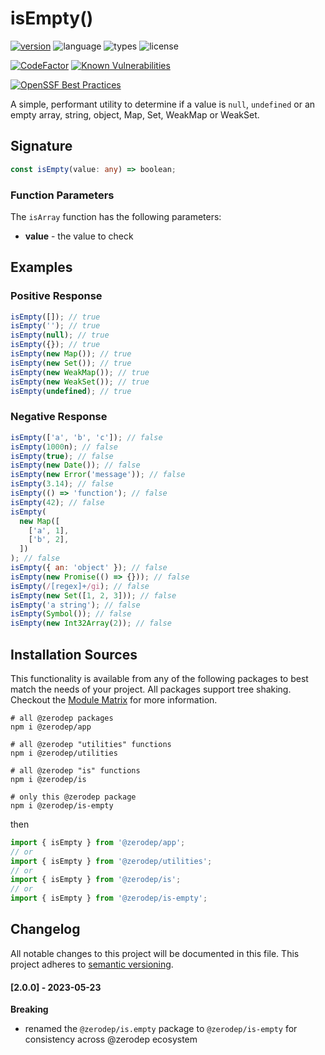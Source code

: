 # isEmpty()

[![version](https://img.shields.io/npm/v/@zerodep/is-empty?style=flat-square&color=blue)](https://www.npmjs.com/package/@zerodep/is-empty)
![language](https://img.shields.io/badge/typescript-100%25-blue?style=flat-square)
![types](https://img.shields.io/badge/types-included-blue?style=flat-square)
![license](https://img.shields.io/github/license/cdepage/zerodep?color=blue&style=flat-square)

[![CodeFactor](https://www.codefactor.io/repository/github/cdepage/zerodep/badge)](https://www.codefactor.io/repository/github/cdepage/zerodep)
[![Known Vulnerabilities](https://snyk.io/test/github/cdepage/zerodep/badge.svg)](https://snyk.io/test/github/cdepage/zerodep)

[![OpenSSF Best Practices](https://www.bestpractices.dev/projects/9225/badge)](https://www.bestpractices.dev/projects/9225)

A simple, performant utility to determine if a value is `null`, `undefined` or an empty array, string, object, Map, Set, WeakMap or WeakSet.

## Signature

```typescript
const isEmpty(value: any) => boolean;
```

### Function Parameters

The `isArray` function has the following parameters:

- **value** - the value to check

## Examples

### Positive Response

```javascript
isEmpty([]); // true
isEmpty(''); // true
isEmpty(null); // true
isEmpty({}); // true
isEmpty(new Map()); // true
isEmpty(new Set()); // true
isEmpty(new WeakMap()); // true
isEmpty(new WeakSet()); // true
isEmpty(undefined); // true
```

### Negative Response

```javascript
isEmpty(['a', 'b', 'c']); // false
isEmpty(1000n); // false
isEmpty(true); // false
isEmpty(new Date()); // false
isEmpty(new Error('message')); // false
isEmpty(3.14); // false
isEmpty(() => 'function'); // false
isEmpty(42); // false
isEmpty(
  new Map([
    ['a', 1],
    ['b', 2],
  ])
); // false
isEmpty({ an: 'object' }); // false
isEmpty(new Promise(() => {})); // false
isEmpty(/[regex]+/gi); // false
isEmpty(new Set([1, 2, 3])); // false
isEmpty('a string'); // false
isEmpty(Symbol()); // false
isEmpty(new Int32Array(2)); // false
```

## Installation Sources

This functionality is available from any of the following packages to best match the needs of your project. All packages support tree shaking. Checkout the [Module Matrix](/) for more information.

```shell
# all @zerodep packages
npm i @zerodep/app

# all @zerodep "utilities" functions
npm i @zerodep/utilities

# all @zerodep "is" functions
npm i @zerodep/is

# only this @zerodep package
npm i @zerodep/is-empty
```

then

```javascript
import { isEmpty } from '@zerodep/app';
// or
import { isEmpty } from '@zerodep/utilities';
// or
import { isEmpty } from '@zerodep/is';
// or
import { isEmpty } from '@zerodep/is-empty';
```

## Changelog

All notable changes to this project will be documented in this file. This project adheres to [semantic versioning](https://semver.org/spec/v2.0.0.html).

#### [2.0.0] - 2023-05-23

**Breaking**

- renamed the `@zerodep/is.empty` package to `@zerodep/is-empty` for consistency across @zerodep ecosystem
